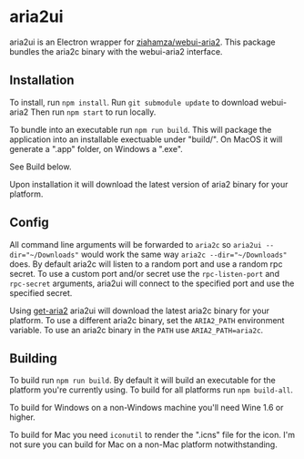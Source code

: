 # aria2ui

aria2ui is an Electron wrapper for [ziahamza/webui-aria2](https://github.com/ziahamza/webui-aria2). This package bundles the aria2c binary with the webui-aria2 interface.

## Installation
To install, run `npm install`. 
Run `git submodule update` to download webui-aria2
Then run `npm start` to run locally. 

To bundle into an executable run `npm run build`. This will package the application into an installable exectuable under "build/". On MacOS it will generate a ".app" folder, on Windows a ".exe".

See Build below.

Upon installation it will download the latest version of aria2 binary for your platform.

## Config

All command line arguments will be forwarded to `aria2c` so `aria2ui --dir="~/Downloads"` would work the same way `aria2c --dir="~/Downloads"` does. By default aria2c will listen to a random port and use a random rpc secret. To use a custom port and/or secret use the `rpc-listen-port` and `rpc-secret` arguments, aria2ui will connect to the specified port and use the specified secret.

Using [get-aria2](https://github.com/znetstar/get-aria2) aria2ui will download the latest aria2c binary for your platform. To use a different aria2c binary, set the `ARIA2_PATH` environment variable. To use an aria2c binary in the `PATH` use `ARIA2_PATH=aria2c`.

## Building

To build run `npm run build`. By default it will build an executable for the platform you're currently using. To build for all platforms run `npm build-all`.

To build for Windows on a non-Windows machine you'll need Wine 1.6 or higher.

To build for Mac you need `iconutil` to render the ".icns" file for the icon. I'm not sure you can build for Mac on a non-Mac platform notwithstanding.